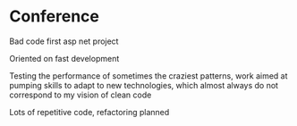 # Conference
<p>Bad code first asp net project</p>
<p>Oriented on fast development</p>
<p>Testing the performance of sometimes the craziest patterns, work aimed at pumping skills to adapt to new technologies, which almost always do not correspond to my vision of clean code</p>
<p>Lots of repetitive code, refactoring planned</p>
